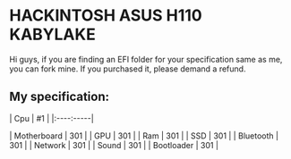 # HACKINTOSH ASUS H110 KABYLAKE
Hi guys, if you are finding an EFI folder for your specification same as me, you can fork mine. If you purchased it, please demand a refund.
## My specification:
| Cpu | #1  |
|:----:-----|

| Motherboard | 301 |
| GPU | 301 |
| Ram | 301 |
| SSD | 301 |
| Bluetooth | 301 |
| Network | 301 |
| Sound | 301 |
| Bootloader | 301 |